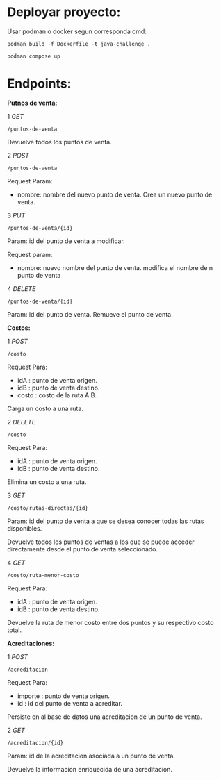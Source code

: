 # Deployar proyecto:

Usar podman o docker segun corresponda
cmd:
```
podman build -f Dockerfile -t java-challenge .
```
```
podman compose up
```

# Endpoints:

**Putnos de venta:**

1
*GET*
```
/puntos-de-venta
```
Devuelve todos los puntos de venta.

2
*POST*
```
/puntos-de-venta
```
Request Param: 
- nombre: nombre del nuevo punto de venta.
Crea un nuevo punto de venta.

3
*PUT*
```
/puntos-de-venta/{id}
```
Param: id del punto de venta a modificar.

Request param: 
- nombre: nuevo nombre del punto de venta.
modifica el nombre de n punto de venta

4 
*DELETE*
```
/puntos-de-venta/{id}
```
Param: id del punto de venta.
Remueve el punto de venta.


**Costos:**

1
*POST*
```
/costo
```
Request Para:
- idA : punto de venta origen.
- idB : punto de venta destino.
- costo : costo de la ruta A B.

Carga un costo a una ruta.

2
*DELETE*
```
/costo
```
Request Para:
- idA : punto de venta origen.
- idB : punto de venta destino.

Elimina un costo a una ruta.

3
*GET*
```
/costo/rutas-directas/{id}
```
Param: id del punto de venta a que se desea conocer todas las rutas disponibles.

Devuelve todos los puntos de ventas a los que se puede acceder directamente desde el punto de venta seleccionado.

4
*GET*
```
/costo/ruta-menor-costo
```
Request Para:
- idA : punto de venta origen.
- idB : punto de venta destino.

Devuelve la ruta de menor costo entre dos puntos y su respectivo costo total.


**Acreditaciones:**

1
*POST*
```
/acreditacion
```
Request Para:
- importe : punto de venta origen.
- id : id del punto de venta a acreditar.

Persiste en al base de datos una acreditacion de un punto de venta.

2
*GET*
```
/acreditacion/{id}
```
Param: id de la acreditacion asociada a un punto de venta. 

Devuelve la informacion enriquecida de una acreditacion.